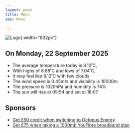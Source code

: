 ```yaml
---
layout: page
title: Menu
seo: Menu

---
```


![Logo](/images/logo.jpg){:width="832px"}

<!-- weather_marker starts -->
## On Monday, 22 September 2025

- The average temperature today is 8.12˚C,
- With highs of 8.88˚C and lows of 7.04˚C,
- It may feel like 8.12˚C with few clouds
- The wind speed is 0.45m/s and visibility is 10000m
- The pressure is 1029hPa and humidity is 74%
- The sun will rise at 05:54 and set at 18:07

<!-- weather_marker ends -->

## Sponsors

- [Get £50 credit when switching to Octopus Energy](https://bit.ly/3oD1nnS)
- [Get £75 when taking a 1000mb YouFibre broadband plan](https://aklam.io/91zWhU?)
